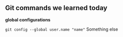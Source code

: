 ## Git commands we learned today

**global configurations**

`git config --global user.name "name"`
Something else


